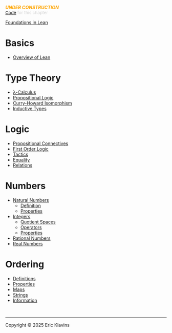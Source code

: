 
<div style='display:none'>
--  Copyright (C) 2025  Eric Klavins
--
--  This program is free software: you can redistribute it and/or modify
--  it under the terms of the GNU General Public License as published by
--  the Free Software Foundation, either version 3 of the License, or
--  (at your option) any later version.   
</div>

<span style='color: orange'>***UNDER CONSTRUCTION***</span><br>
<span style='color: lightgray; font-size: 10pt'><a href='https://github.com/klavins/LeanBook/blob/main/main/../LeanBook/Chapters/SUMMARY.lean'>Code</a> for this chapter</span>


[Foundations in Lean](./Introduction.md)

# Basics

- [Overview of Lean](./Lean.md)

# Type Theory

- [λ-Calculus](./LambdaCalculus.md)
- [Propositional Logic](./PropositionalLogic.md)
- [Curry-Howard Isomorphism](./CurryHoward.md)
- [Inductive Types](./InductiveTypes.md)

# Logic

- [Propositional Connectives](./Connectives.md)
- [First Order Logic](./FirstOrderLogic.md)
- [Tactics](./Tactics.md)
- [Equality](./Equality.md)
- [Relations](./Relations.md)

# Numbers

- [Natural Numbers](./Naturals/Intro.md)
    - [Definition](./Naturals/Definition.md)
    - [Properties](./Naturals/Properties.md)
- [Integers](Integers/Intro.md)
    - [Quotient Spaces](./Integers/Definition.md)
    - [Operators](./Integers/Operators.md)
    - [Properties](./Integers/Properties.md)
- [Rational Numbers](./Numbers.md)
- [Real Numbers](./Reals.md)

# Ordering

- [Definitions](./Ordering/Definition.md)
- [Properties](./Ordering/Properties.md)
- [Maps](./Ordering/Maps.md)
- [Strings](./Ordering/Strings.md)
- [Information](./Ordering/Information.md)



<div style='height=50px'>&nbsp;</div><hr>
Copyright © 2025 Eric Klavins
